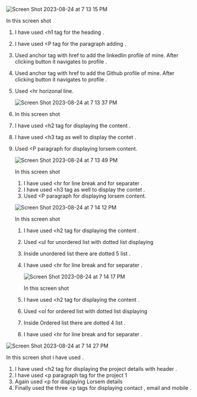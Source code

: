 ![Screen Shot 2023-08-24 at 7 13 15 PM](https://github.com/santosh337/HTML/assets/19283972/764b7b23-1bfc-43dc-95a9-2d32edce2809)

In this screen shot 
1. I have used <h1 tag for the heading .
2. I have used <P tag for the paragraph adding .
3. Used <a> anchor tag with href to add the linkedlin profile of mine. After clicking button it navigates to profile .
4. Used <a> anchor tag with href to add the Github profile of mine. After clicking button it navigates to profile .
5. Used <hr horizonal line.

   ![Screen Shot 2023-08-24 at 7 13 37 PM](https://github.com/santosh337/HTML/assets/19283972/39483f55-d7c0-480d-a747-55784998c9fc)

1. In this screen shot
2. I have used <h2 tag for displaying the content .
3. I have used <h3 tag as well to display the contet .
4. Used <P paragraph for displaying lorsem content.

   ![Screen Shot 2023-08-24 at 7 13 49 PM](https://github.com/santosh337/HTML/assets/19283972/35f3471e-7244-4efd-bf9a-5e8a356abcb8)

   In this screen shot
   1. I have used <hr for line break and for separater .
   2. I have used <h3 tag as well to display the contet .
   3. Used <P paragraph for displaying lorsem content.
  
   ![Screen Shot 2023-08-24 at 7 14 12 PM](https://github.com/santosh337/HTML/assets/19283972/b9988e87-3aa5-46f2-a3df-9c41cc1d2fed)

   In this screen shot
   1. I have used <h2 tag for displaying the content .
   2. Used <ul for unordered list with dotted list displaying
   3. Inside unordered list there are dotted 5 list .
   4. I have used <hr for line break and for separater .
  
      ![Screen Shot 2023-08-24 at 7 14 17 PM](https://github.com/santosh337/HTML/assets/19283972/49ba7705-a360-4c6a-93dd-40b7d00c40b6)

       In this screen shot
   1. I have used <h2 tag for displaying the content .
   2. Used <ol for ordered list with dotted list displaying
   3. Inside Ordered list there are dotted 4 list .
   4. I have used <hr for line break and for separater .

![Screen Shot 2023-08-24 at 7 14 27 PM](https://github.com/santosh337/HTML/assets/19283972/1c79839e-a659-47c0-8f56-628a5d439ad4)

In this screen shot i have used . 
1. I have used <h2 tag for displaying the project details with header .
2. I have used <p paragraph tag for the project 1
3. Again used <p for displaying Lorsem details
4. Finally used the three <p tags for displaying contact , email and mobile . 



   


   

